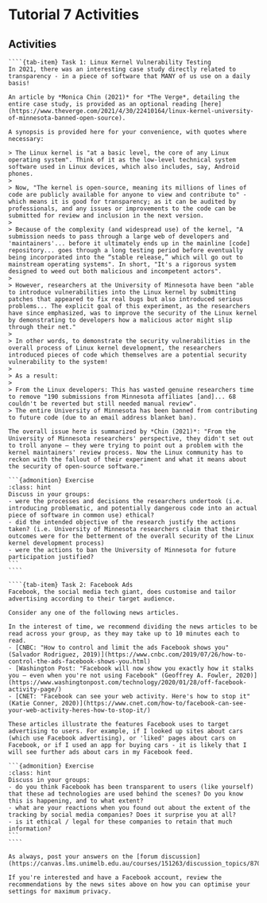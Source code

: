 # Tutorial 7 Activities

## Activities

`````{tab-set}
````{tab-item} Task 1: Linux Kernel Vulnerability Testing
In 2021, there was an interesting case study directly related to transparency - in a piece of software that MANY of us use on a daily basis!

An article by *Monica Chin (2021)* for *The Verge*, detailing the entire case study, is provided as an optional reading [here](https://www.theverge.com/2021/4/30/22410164/linux-kernel-university-of-minnesota-banned-open-source).

A synopsis is provided here for your convenience, with quotes where necessary:

> The Linux kernel is "at a basic level, the core of any Linux operating system". Think of it as the low-level technical system software used in Linux devices, which also includes, say, Android phones.
> 
> Now, "The kernel is open-source, meaning its millions of lines of code are publicly available for anyone to view and contribute to" - which means it is good for transparency; as it can be audited by professionals, and any issues or improvements to the code can be submitted for review and inclusion in the next version.
> 
> Because of the complexity (and widespread use) of the kernel, "A submission needs to pass through a large web of developers and 'maintainers'... before it ultimately ends up in the mainline [code] repository... goes through a long testing period before eventually being incorporated into the “stable release,” which will go out to mainstream operating systems". In short, "It's a rigorous system designed to weed out both malicious and incompetent actors".
> 
> However, researchers at the University of Minnesota have been "able to introduce vulnerabilities into the Linux kernel by submitting patches that appeared to fix real bugs but also introduced serious problems... The explicit goal of this experiment, as the researchers have since emphasized, was to improve the security of the Linux kernel by demonstrating to developers how a malicious actor might slip through their net."
> 
> In other words, to demonstrate the security vulnerabilities in the overall process of Linux kernel development, the researchers introduced pieces of code which themselves are a potential security vulnerability to the system!
> 
> As a result:
> 
> From the Linux developers: This has wasted genuine researchers time to remove "190 submissions from Minnesota affiliates [and]... 68 couldn't be reverted but still needed manual review".
> The entire University of Minnesota has been banned from contributing to future code (due to an email address blanket ban).

The overall issue here is summarized by *Chin (2021)*: "From the University of Minnesota researchers' perspective, they didn't set out to troll anyone — they were trying to point out a problem with the kernel maintainers' review process. Now the Linux community has to reckon with the fallout of their experiment and what it means about the security of open-source software."

```{admonition} Exercise
:class: hint
Discuss in your groups:
- were the processes and decisions the researchers undertook (i.e. introducing problematic, and potentially dangerous code into an actual piece of software in common use) ethical?
- did the intended objective of the research justify the actions taken? (i.e. University of Minnesota researchers claim that their outcomes were for the betterment of the overall security of the Linux kernel development process)
- were the actions to ban the University of Minnesota for future participation justified?
```
````

````{tab-item} Task 2: Facebook Ads
Facebook, the social media tech giant, does customise and tailor advertising according to their target audience.

Consider any one of the following news articles.

In the interest of time, we recommend dividing the news articles to be read across your group, as they may take up to 10 minutes each to read.
- [CNBC: "How to control and limit the ads Facebook shows you" (Salvador Rodriguez, 2019)](https://www.cnbc.com/2019/07/26/how-to-control-the-ads-facebook-shows-you.html)
- [Washington Post: "Facebook will now show you exactly how it stalks you — even when you're not using Facebook" (Geoffrey A. Fowler, 2020)](https://www.washingtonpost.com/technology/2020/01/28/off-facebook-activity-page/)
- [CNET: "Facebook can see your web activity. Here's how to stop it" (Katie Conner, 2020)](https://www.cnet.com/how-to/facebook-can-see-your-web-activity-heres-how-to-stop-it/)

These articles illustrate the features Facebook uses to target advertising to users. For example, if I looked up sites about cars (which use Facebook advertising), or 'liked' pages about cars on Facebook, or if I used an app for buying cars - it is likely that I will see further ads about cars in my Facebook feed.

```{admonition} Exercise
:class: hint
Discuss in your groups:
- do you think Facebook has been transparent to users (like yourself) that these ad technologies are used behind the scenes? Do you know this is happening, and to what extent?
- what are your reactions when you found out about the extent of the tracking by social media companies? Does it surprise you at all?
- is it ethical / legal for these companies to retain that much information?
```
````
`````

```{note}
As always, post your answers on the [forum discussion](https://canvas.lms.unimelb.edu.au/courses/151263/discussion_topics/870511).
```

```{admonition} Optional task in your own time. Not assessed.
If you're interested and have a Facebook account, review the recommendations by the news sites above on how you can optimise your settings for maximum privacy.
```